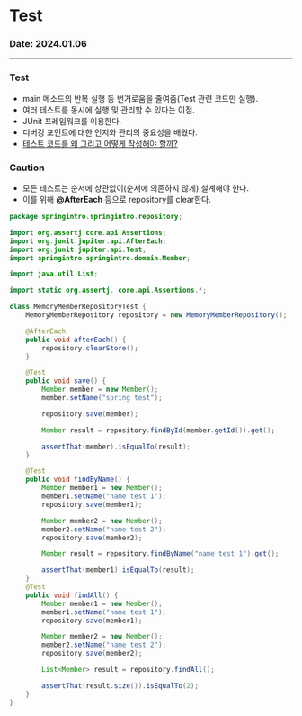 # Test

### Date: 2024.01.06

---

### Test
<!-- * Training code repo: [repo_name](link) -->

- main 메소드의 반복 실행 등 번거로움을 줄여줌(Test 관련 코드만 실행).
- 여러 테스트를 동시에 실행 및 관리할 수 있다는 이점.
- JUnit 프레임워크를 이용한다.  
- 디버깅 포인트에 대한 인지와 관리의 중요성을 배웠다.
- [테스트 코드를 왜 그리고 어떻게 작성해야 할까?](https://tech.inflab.com/20230404-test-code/)

### Caution
- 모든 테스트는 순서에 상관없이(순서에 의존하지 않게) 설계해야 한다.
- 이를 위해 **@AfterEach** 등으로 repository를 clear한다.

```java
package springintro.springintro.repository;

import org.assertj.core.api.Assertions;
import org.junit.jupiter.api.AfterEach;
import org.junit.jupiter.api.Test;
import springintro.springintro.domain.Member;

import java.util.List;

import static org.assertj. core.api.Assertions.*;

class MemoryMemberRepositoryTest {
    MemoryMemberRepository repository = new MemoryMemberRepository();

    @AfterEach
    public void afterEach() {
        repository.clearStore();
    }

    @Test
    public void save() {
        Member member = new Member();
        member.setName("spring test");

        repository.save(member);

        Member result = repository.findById(member.getId()).get();

        assertThat(member).isEqualTo(result);
    }

    @Test
    public void findByName() {
        Member member1 = new Member();
        member1.setName("name test 1");
        repository.save(member1);

        Member member2 = new Member();
        member2.setName("name test 2");
        repository.save(member2);

        Member result = repository.findByName("name test 1").get();

        assertThat(member1).isEqualTo(result);
    }
    @Test
    public void findAll() {
        Member member1 = new Member();
        member1.setName("name test 1");
        repository.save(member1);

        Member member2 = new Member();
        member2.setName("name test 2");
        repository.save(member2);

        List<Member> result = repository.findAll();

        assertThat(result.size()).isEqualTo(2);
    }
}

```

<!-- ![](img/api_1.png?raw=true) -->